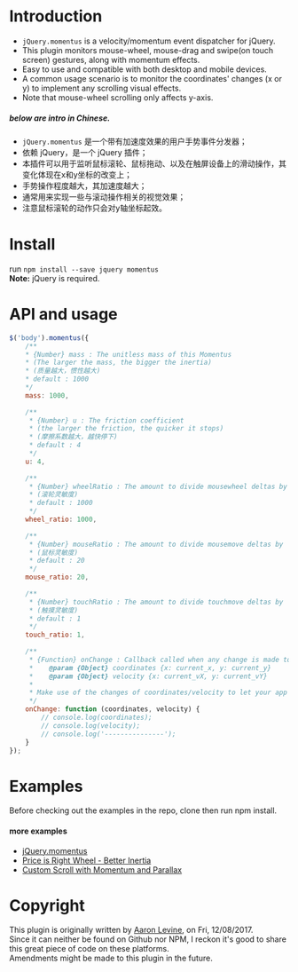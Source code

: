 # Introduction
- `jQuery.momentus` is a velocity/momentum event dispatcher for jQuery.
- This plugin monitors mouse-wheel, mouse-drag and swipe(on touch screen) gestures, along with momentum effects.  
- Easy to use and compatible with both desktop and mobile devices.
- A common usage scenario is to monitor the coordinates' changes (x or y) to implement any scrolling visual effects.
- Note that mouse-wheel scrolling only affects y-axis.

##### below are intro in Chinese.
- `jQuery.momentus` 是一个带有加速度效果的用户手势事件分发器；
- 依赖 jQuery，是一个 jQuery 插件；
- 本插件可以用于监听鼠标滚轮、鼠标拖动、以及在触屏设备上的滑动操作，其变化体现在x和y坐标的改变上；
- 手势操作程度越大，其加速度越大；
- 通常用来实现一些与滚动操作相关的视觉效果；
- 注意鼠标滚轮的动作只会对y轴坐标起效。

# Install
run `npm install --save jquery momentus`  
**Note:** jQuery is required.

# API and usage
```javascript
$('body').momentus({
    /**
    * {Number} mass : The unitless mass of this Momentus
    * (The larger the mass, the bigger the inertia)
    * (质量越大，惯性越大)
    * default : 1000
    */
    mass: 1000,
    
    /**
     * {Number} u : The friction coefficient
     * (the larger the friction, the quicker it stops)
     * (摩擦系数越大，越快停下)
     * default : 4
     */
    u: 4,
    
    /**
     * {Number} wheelRatio : The amount to divide mousewheel deltas by (to get desired sensitivity)
     * (滚轮灵敏度)
     * default : 1000
     */
    wheel_ratio: 1000,
    
    /**
     * {Number} mouseRatio : The amount to divide mousemove deltas by
     * (鼠标灵敏度)
     * default : 20
     */
    mouse_ratio: 20,
    
    /**
     * {Number} touchRatio : The amount to divide touchmove deltas by
     * (触摸灵敏度)
     * default : 1 
     */
    touch_ratio: 1,
    
    /**
     * {Function} onChange : Callback called when any change is made to position or velocity
     *    @param {Object} coordinates {x: current_x, y: current_y}
     *    @param {Object} velocity {x: current_vX, y: current_vY}
     *    
     * Make use of the changes of coordinates/velocity to let your app shine.
     */
    onChange: function (coordinates, velocity) {
        // console.log(coordinates);
        // console.log(velocity);
        // console.log('---------------');
    }
});
```

# Examples
Before checking out the examples in the repo, clone then run npm install. 
#### more examples
- [jQuery.momentus](https://codepen.io/Aldlevine/pen/yCrbA)
- [Price is Right Wheel - Better Inertia](https://codepen.io/Aldlevine/pen/yGLqd)
- [Custom Scroll with Momentum and Parallax](https://codepen.io/Aldlevine/pen/Jowke)

# Copyright 
This plugin is originally written by [Aaron Levine](https://codepen.io/Aldlevine/), on Fri, 12/08/2017.  
Since it can neither be found on Github nor NPM, I reckon it's good to share this great piece of code on these platforms.  
Amendments might be made to this plugin in the future.
 
 